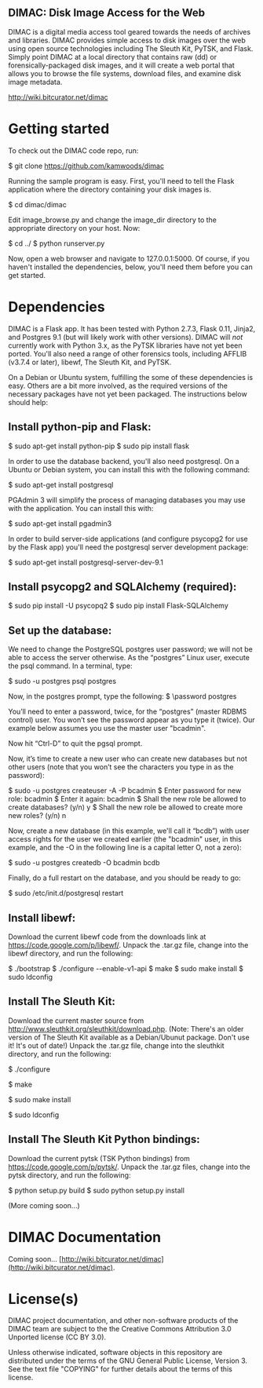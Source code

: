 DIMAC: Disk Image Access for the Web
------------------------------------
DIMAC is a digital media access tool geared towards the needs of archives and libraries. DIMAC
provides simple access to disk images over the web using open source technologies including
The Sleuth Kit, PyTSK, and Flask. Simply point DIMAC at a local directory that contains raw (dd)
or forensically-packaged disk images, and it will create a web portal that allows you to browse
the file systems, download files, and examine disk image metadata.

<http://wiki.bitcurator.net/dimac>

# Getting started
To check out the DIMAC code repo, run:

  $ git clone https://github.com/kamwoods/dimac

Running the sample program is easy. First, you'll need to tell the Flask application where the directory containing your disk images is.

  $ cd dimac/dimac

Edit image\_browse.py and change the image\_dir directory to the appropriate directory on your host. Now:

  $ cd ../
  $ python runserver.py

Now, open a web browser and navigate to 127.0.0.1:5000. Of course, if you haven't installed the dependencies, below, you'll need them before you can get started.

# Dependencies

DIMAC is a Flask app. It has been tested with Python 2.7.3, Flask 0.11, Jinja2, and Postgres 9.1 (but will likely work with other versions). DIMAC will *not* currently work with Python 3.x, as the PyTSK libraries have not yet been ported.
You'll also need a range of other forensics tools, including AFFLIB (v3.7.4 or later), libewf, The Sleuth Kit, and PyTSK.

On a Debian or Ubuntu system, fulfilling the some of these dependencies is easy. Others are a bit more involved, as the required versions of the necessary packages have not yet been packaged. The instructions below should help: 

Install python-pip and Flask:
-----------------------------

  $ sudo apt-get install python-pip
  $ sudo pip install flask

In order to use the database backend, you'll also need postgresql. On a Ubuntu or Debian system, you can install this with the following command:

  $ sudo apt-get install postgresql

PGAdmin 3 will simplify the process of managing databases you may use with the application. You can install this with:

  $ sudo apt-get install pgadmin3

In order to build server-side applications (and configure psycopg2 for use by the Flask app) you'll need the postgresql server development package:

  $ sudo apt-get install postgresql-server-dev-9.1

Install psycopg2 and SQLAlchemy (required):
-------------------------------------------

  $ sudo pip install -U psycopq2
  $ sudo pip install Flask-SQLAlchemy

Set up the database:
--------------------

We need to change the PostgreSQL postgres user password; we will not be able to access the server otherwise. As the “postgres” Linux user, execute the psql command. In a terminal, type: 

  $ sudo -u postgres psql postgres

Now, in the postgres prompt, type the following:
  $ \password postgres

You’ll need to enter a password, twice, for the “postgres” (master RDBMS control) user. You won’t see the password appear as you type it (twice). Our example below assumes you use the master user "bcadmin".

Now hit “Ctrl-D” to quit the pgsql prompt.

Now, it’s time to create a new user who can create new databases but not other users (note that you won’t see the characters you type in as the password):

  $ sudo -u postgres createuser -A -P bcadmin
  $ Enter password for new role: bcadmin
  $ Enter it again: bcadmin
  $ Shall the new role be allowed to create databases? (y/n) y
  $ Shall the new role be allowed to create more new roles? (y/n) n

Now, create a new database (in this example, we'll call it “bcdb”) with user access rights for the user we created earlier (the "bcadmin" user, in this example, and the -O in the following line is a capital letter O, not a zero): 

  $ sudo -u postgres createdb -O bcadmin bcdb

Finally, do a full restart on the database, and you should be ready to go:

  $ sudo /etc/init.d/postgresql restart

Install libewf:
---------------

Download the current libewf code from the downloads link at https://code.google.com/p/libewf/. Unpack the .tar.gz file, change into the libewf directory, and run the following:

  $ ./bootstrap
  $ ./configure --enable-v1-api
  $ make
  $ sudo make install
  $ sudo ldconfig

Install The Sleuth Kit:
-----------------------

Download the current master source from http://www.sleuthkit.org/sleuthkit/download.php. (Note: There's an older version of The Sleuth Kit available as a Debian/Ubunut package. Don't use it! It's out of date!) Unpack the .tar.gz file, change into the sleuthkit directory, and run the following:

  $ ./configure

  $ make

  $ sudo make install

  $ sudo ldconfig

Install The Sleuth Kit Python bindings:
---------------------------------------

Download the current pytsk (TSK Python bindings) from https://code.google.com/p/pytsk/. Unpack the .tar.gz files, change into the pytsk directory, and run the following:

  $ python setup.py build
  $ sudo python setup.py install

(More coming soon...)

# DIMAC Documentation

Coming soon...
[http://wiki.bitcurator.net/dimac](http://wiki.bitcurator.net/dimac).

# License(s)

DIMAC project documentation, and other non-software products of the DIMAC team are subject to the the Creative Commons Attribution 3.0 Unported license (CC BY 3.0).

Unless otherwise indicated, software objects in this repository are distributed under the terms of the GNU General Public License, Version 3. See the text file "COPYING" for further details about the terms of this license.


